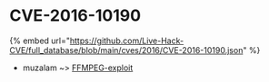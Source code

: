 # CVE-2016-10190
{% embed url="https://github.com/Live-Hack-CVE/full_database/blob/main/cves/2016/CVE-2016-10190.json" %}

* muzalam ~> [FFMPEG-exploit](https://www.alice-snow.ru/2016/database/cve-2016-10190/ffmpeg-exploit-muzalam)